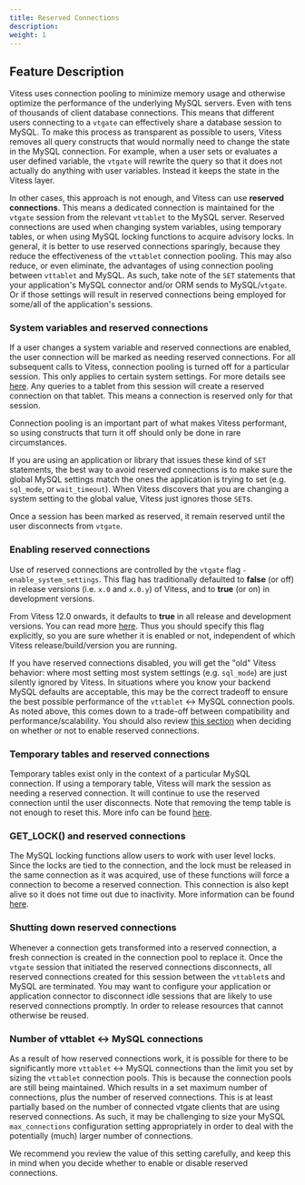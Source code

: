 ```yaml
---
title: Reserved Connections
description:
weight: 1
---
```


## Feature Description

Vitess uses connection pooling to minimize memory usage and otherwise
optimize the performance of the underlying MySQL servers. Even with 
tens of thousands of client database connections. This means that
different users connecting to a `vtgate` can effectively share a
database session to MySQL. To make this process as transparent as possible
to users, Vitess removes all query constructs that would normally
need to change the state in the MySQL connection. For example, when a user 
sets or evaluates a user defined variable, the `vtgate` will rewrite the query 
so that it does not actually do anything with user variables. Instead it keeps 
the state in the Vitess layer.

In other cases, this approach is not enough, and Vitess can use 
**reserved connections**. This means a dedicated connection is maintained for 
the `vtgate` session from the relevant `vttablet` to the MySQL server. Reserved 
connections are used when changing system variables, using temporary tables, 
or when using MySQL locking functions to acquire advisory locks. In general, it 
is better to use reserved connections sparingly, because they reduce the 
effectiveness of the `vttablet` connection pooling. This may also reduce, or even 
eliminate, the advantages of using connection pooling between `vttablet` and 
MySQL. As such, take note of the `SET` statements that your application's 
MySQL connector and/or ORM sends to MySQL/`vtgate`. Or if those settings will
result in reserved connections being employed for some/all of the application's
sessions.

### System variables and reserved connections

If a user changes a system variable and reserved connections are enabled, 
the user connection will be marked as needing reserved connections.
For all subsequent calls to Vitess, connection pooling is turned off for
a particular session. This only applies to certain system settings. For more
details see [here](/docs/design-docs/query-serving/set-stmt/). Any queries to a
tablet from this session will create a reserved connection on that tablet. This 
means a connection is reserved only for that session.

Connection pooling is an important part of what makes Vitess performant, so
using constructs that turn it off should only be done in rare circumstances.

If you are using an application or library that issues these kind of `SET`
statements, the best way to avoid reserved connections is to make sure the
global MySQL settings match the ones the application is trying to set (e.g.
`sql_mode`, or `wait_timeout`). When Vitess discovers that you are changing
a system setting to the global value, Vitess just ignores those `SET`s.

Once a session has been marked as reserved, it remain reserved until the user
disconnects from `vtgate`.

### Enabling reserved connections

Use of reserved connections are controlled by the `vtgate` flag
`-enable_system_settings`.  This flag has traditionally defaulted to **false**
(or off) in release versions (i.e. `x.0` and `x.0.y`) of Vitess, and to
**true** (or on) in development versions. 

From Vitess 12.0 onwards, it defaults to **true** in all release and 
development versions. You can read more [here](https://github.com/vitessio/vitess/issues/9125). 
Thus you should specify this flag explicitly, so you are sure whether
it is enabled or not, independent of which Vitess release/build/version
you are running.

If you have reserved connections disabled, you will get the "old" Vitess behavior:
where most setting most system settings (e.g. `sql_mode`) are just silently
ignored by Vitess. In situations where you know your backend MySQL defaults
are acceptable, this may be the correct tradeoff to ensure the best possible
performance of the `vttablet` <-> MySQL connection pools. As noted above,
this comes down to a trade-off between compatibility and
performance/scalability. You should also review [this section](#number-of-vttablet---mysql-connections)
when deciding on whether or not to enable reserved connections.

### Temporary tables and reserved connections

Temporary tables exist only in the context of a particular MySQL connection.
If using a temporary table, Vitess will mark the session as needing a
reserved connection. It will continue to use the reserved connection
until the user disconnects. Note that removing the temp table is not enough to reset this.
More info can be found [here](/docs/reference/compatibility/mysql-compatibility/#temporary-tables).

### GET_LOCK() and reserved connections

The MySQL locking functions allow users to work with user level locks. Since
the locks are tied to the connection, and the lock must be released in the
same connection as it was acquired, use of these functions will force a
connection to become a reserved connection. This connection is also kept alive
so it does not time out due to inactivity.  More information can be found
[here](/docs/design-docs/query-serving/locking-functions/).

### Shutting down reserved connections

Whenever a connection gets transformed into a reserved connection, a fresh
connection is created in the connection pool to replace it. Once the `vtgate`
session that initiated the reserved connections disconnects, all reserved
connections created for this session between the `vttablet`s and MySQL
are terminated. You may want to configure your application or application 
connector to disconnect idle sessions that are likely to use
reserved connections promptly. In order to release resources that cannot
otherwise be reused.

### Number of vttablet <-> MySQL connections

As a result of how reserved connections work, it is possible for there
to be significantly more `vttablet` <-> MySQL connections than the limit you
set by sizing the `vttablet` connection pools. This is because the connection
pools are still being maintained. Which results in a set maximum number of
connections, plus the number of reserved connections. This is at
least partially based on the number of connected vtgate clients that are using
reserved connections. As such, it may be challenging to size your MySQL
`max_connections` configuration setting appropriately in order to deal with the
potentially (much) larger number of connections.

We recommend you review the value of this setting carefully, and keep this
in mind when you decide whether to enable or disable reserved connections.

